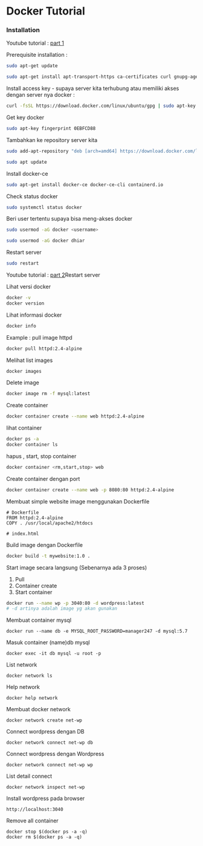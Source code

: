 # Docker Tutorial
### Installation
Youtube tutorial : [part 1](https://www.youtube.com/watch?v=9fWvbqth2NU)

Prerequisite installation :
```sh
sudo apt-get update

sudo apt-get install apt-transport-https ca-certificates curl gnupg-agent software-properties-common 

```

Install access key - supaya server kita terhubung atau memiliki akses dengan server nya docker : 
```bash
curl -fsSL https://download.docker.com/linux/ubuntu/gpg | sudo apt-key add -
```

Get key docker
```bash
sudo apt-key fingerprint 0EBFCD88
```

Tambahkan ke repository server kita
```bash
sudo add-apt-repository "deb [arch=amd64] https://download.docker.com/linux/ubuntu $(lsb_release -cs) stable"

sudo apt update
```

Install docker-ce
```bash
sudo apt-get install docker-ce docker-ce-cli containerd.io
```

Check status docker
```bash
sudo systemctl status docker
```

Beri user tertentu supaya bisa meng-akses docker
```bash
sudo usermod -aG docker <username>

sudo usermod -aG docker dhiar
```

Restart server
```bash
sudo restart
```

Youtube tutorial : [part 2](https://www.youtube.com/watch?v=aM4DPvhFBjc)Restart server

Lihat versi docker
```bash
docker -v
docker version
```

Lihat informasi docker
```bash
docker info
```

Example : pull image httpd
```bash
docker pull httpd:2.4-alpine
```

Melihat list images
```bash
docker images
```

Delete image
```bash
docker image rm -f mysql:latest
```


Create container
```bash
docker container create --name web httpd:2.4-alpine
```

lihat container
```bash
docker ps -a
docker container ls
```

hapus , start, stop container
```bash
docker container <rm,start,stop> web
```

Create container dengan port
```bash
docker container create --name web -p 8080:80 httpd:2.4-alpine
```

Membuat simple website image menggunakan Dockerfile
```
# Dockerfile
FROM httpd:2.4-alpine
COPY . /usr/local/apache2/htdocs

# index.html
```

Build image dengan Dockerfile
```bash
docker build -t mywebsite:1.0 .
```

Start image secara langsung (Sebenarnya ada 3 proses)
1. Pull
2. Container create
3. Start container
```bash
docker run --name wp -p 3040:80 -d wordpress:latest
# -d artinya adalah image yg akan gunakan
```

Membuat container mysql
```
docker run --name db -e MYSQL_ROOT_PASSWORD=manager247 -d mysql:5.7
```

Masuk container (name)db mysql
```
docker exec -it db mysql -u root -p
```

List network
```
docker network ls
```

Help network
```
docker help network
```

Membuat docker network
```
docker network create net-wp
```

Connect wordpress dengan DB
```
docker network connect net-wp db
```

Connect wordpress dengan Wordpress
```
docker network connect net-wp wp
```

List detail connect
```
docker network inspect net-wp
```

Install wordpress pada browser
```
http://localhost:3040
```


Remove all container
```
docker stop $(docker ps -a -q)
docker rm $(docker ps -a -q)
```